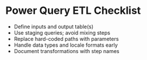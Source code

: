 # Power Query ETL Checklist

- Define inputs and output table(s)
- Use staging queries; avoid mixing steps
- Replace hard-coded paths with parameters
- Handle data types and locale formats early
- Document transformations with step names
